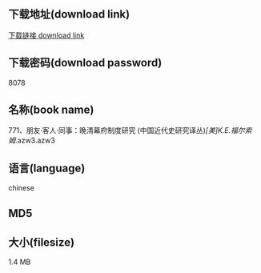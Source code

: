 ## 下载地址(download link)
[下载链接 download link](https://voluble-croquembouche-d321dc.netlify.app/?s=771%E3%80%81%E6%9C%8B%E5%8F%8B%C2%B7%E5%AE%A2%E4%BA%BA%C2%B7%E5%90%8C%E4%BA%8B%EF%BC%9A%E6%99%9A%E6%B8%85%E5%B9%95%E5%BA%9C%E5%88%B6%E5%BA%A6%E7%A0%94%E7%A9%B6+%28%E4%B8%AD%E5%9B%BD%E8%BF%91%E4%BB%A3%E5%8F%B2%E7%A0%94%E7%A9%B6%E8%AF%91%E4%B8%9B%29_%5B%E7%BE%8E%5DK.E.%E7%A6%8F%E5%B0%94%E7%B4%A2%E5%A7%86_.azw3)

## 下载密码(download password)
8078

## 名称(book name)
771、朋友·客人·同事：晚清幕府制度研究 (中国近代史研究译丛)_[美]K.E.福尔索姆_.azw3.azw3

## 语言(language)
chinese

## MD5


## 大小(filesize)
1.4 MB

